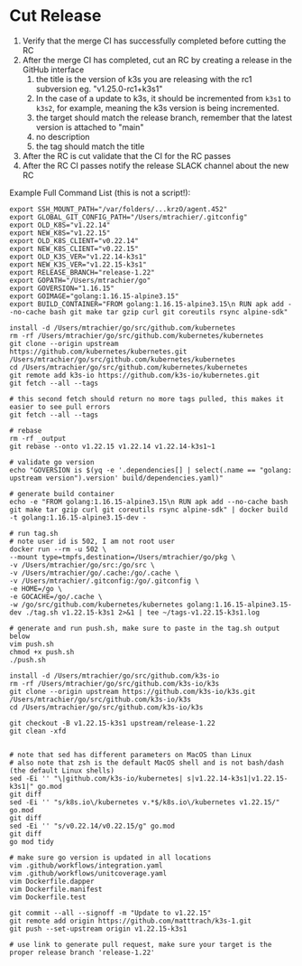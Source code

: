 # Cut Release

1. Verify that the merge CI has successfully completed before cutting the RC
1. After the merge CI has completed, cut an RC by creating a release in the GitHub interface
   1. the title is the version of k3s you are releasing with the rc1 subversion eg. "v1.25.0-rc1+k3s1"
   1. In the case of a update to k3s, it should be incremented from `k3s1` to `k3s2`, for example, meaning the k3s version is being incremented.
   1. the target should match the release branch, remember that the latest version is attached to "main"
   1. no description
   1. the tag should match the title
1. After the RC is cut validate that the CI for the RC passes
1. After the RC CI passes notify the release SLACK channel about the new RC

Example Full Command List (this is not a script!):
```
export SSH_MOUNT_PATH="/var/folders/...krzO/agent.452"
export GLOBAL_GIT_CONFIG_PATH="/Users/mtrachier/.gitconfig"
export OLD_K8S="v1.22.14"
export NEW_K8S="v1.22.15"
export OLD_K8S_CLIENT="v0.22.14"
export NEW_K8S_CLIENT="v0.22.15"
export OLD_K3S_VER="v1.22.14-k3s1" 
export NEW_K3S_VER="v1.22.15-k3s1"
export RELEASE_BRANCH="release-1.22"
export GOPATH="/Users/mtrachier/go"
export GOVERSION="1.16.15"
export GOIMAGE="golang:1.16.15-alpine3.15"
export BUILD_CONTAINER="FROM golang:1.16.15-alpine3.15\n RUN apk add --no-cache bash git make tar gzip curl git coreutils rsync alpine-sdk"

install -d /Users/mtrachier/go/src/github.com/kubernetes
rm -rf /Users/mtrachier/go/src/github.com/kubernetes/kubernetes
git clone --origin upstream https://github.com/kubernetes/kubernetes.git /Users/mtrachier/go/src/github.com/kubernetes/kubernetes
cd /Users/mtrachier/go/src/github.com/kubernetes/kubernetes
git remote add k3s-io https://github.com/k3s-io/kubernetes.git
git fetch --all --tags

# this second fetch should return no more tags pulled, this makes it easier to see pull errors
git fetch --all --tags

# rebase
rm -rf _output
git rebase --onto v1.22.15 v1.22.14 v1.22.14-k3s1~1

# validate go version
echo "GOVERSION is $(yq -e '.dependencies[] | select(.name == "golang: upstream version").version' build/dependencies.yaml)"

# generate build container
echo -e "FROM golang:1.16.15-alpine3.15\n RUN apk add --no-cache bash git make tar gzip curl git coreutils rsync alpine-sdk" | docker build -t golang:1.16.15-alpine3.15-dev -

# run tag.sh
# note user id is 502, I am not root user
docker run --rm -u 502 \
--mount type=tmpfs,destination=/Users/mtrachier/go/pkg \
-v /Users/mtrachier/go/src:/go/src \
-v /Users/mtrachier/go/.cache:/go/.cache \
-v /Users/mtrachier/.gitconfig:/go/.gitconfig \
-e HOME=/go \
-e GOCACHE=/go/.cache \
-w /go/src/github.com/kubernetes/kubernetes golang:1.16.15-alpine3.15-dev ./tag.sh v1.22.15-k3s1 2>&1 | tee ~/tags-v1.22.15-k3s1.log

# generate and run push.sh, make sure to paste in the tag.sh output below
vim push.sh
chmod +x push.sh
./push.sh

install -d /Users/mtrachier/go/src/github.com/k3s-io
rm -rf /Users/mtrachier/go/src/github.com/k3s-io/k3s
git clone --origin upstream https://github.com/k3s-io/k3s.git /Users/mtrachier/go/src/github.com/k3s-io/k3s
cd /Users/mtrachier/go/src/github.com/k3s-io/k3s

git checkout -B v1.22.15-k3s1 upstream/release-1.22
git clean -xfd


# note that sed has different parameters on MacOS than Linux
# also note that zsh is the default MacOS shell and is not bash/dash (the default Linux shells)
sed -Ei '' "\|github.com/k3s-io/kubernetes| s|v1.22.14-k3s1|v1.22.15-k3s1|" go.mod
git diff
sed -Ei '' "s/k8s.io\/kubernetes v.*$/k8s.io\/kubernetes v1.22.15/" go.mod
git diff
sed -Ei '' "s/v0.22.14/v0.22.15/g" go.mod
git diff
go mod tidy

# make sure go version is updated in all locations
vim .github/workflows/integration.yaml
vim .github/workflows/unitcoverage.yaml
vim Dockerfile.dapper
vim Dockerfile.manifest
vim Dockerfile.test

git commit --all --signoff -m "Update to v1.22.15"
git remote add origin https://github.com/matttrach/k3s-1.git
git push --set-upstream origin v1.22.15-k3s1

# use link to generate pull request, make sure your target is the proper release branch 'release-1.22'
```